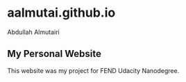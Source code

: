 # aalmutai.github.io
Abdullah Almutairi
## My Personal Website
This website was my project for FEND Udacity Nanodegree.

